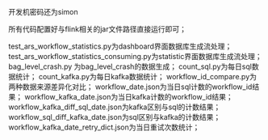 开发机密码还为simon

所有代码配置好与flink相关的jar文件路径直接运行即可；

test_ars_workflow_statistics.py为dashboard界面数据库生成流处理；
test_ars_workflow_statistics_consuming.py为statistic界面数据库生成流处理；
bag_level_crash.py 为bag_level_crash的数据生成；
count_sql.py为每日sql数据统计；
count_kafka.py为每日kafka数据统计；
workflow_id_compare.py为两种数据来源差异化对比；
workflow_date.json为当日sql计数的workflow_id结果；
workflow_kafka_date.json为当日kafka计数的workflow_id结果；
workflow_kafka_diff_sql_date.json为kafka区别与sql的计数结果；
workflow_sql_diff_kafka_date.json为sql区别与kafka的计数结果；
workflow_kafka_date_retry_dict.json为当日重试次数统计；